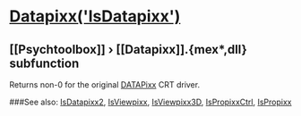 # [Datapixx('IsDatapixx')](Datapixx-IsDatapixx) 
## [[Psychtoolbox]] &#8250; [[Datapixx]].{mex*,dll} subfunction


Returns non-0 for the original [DATAPixx](DATAPixx) CRT driver.  
  


###See also:
[IsDatapixx2](Datapixx-IsDatapixx2), [IsViewpixx](Datapixx-IsViewpixx), [IsViewpixx3D](Datapixx-IsViewpixx3D), [IsPropixxCtrl](Datapixx-IsPropixxCtrl), [IsPropixx](Datapixx-IsPropixx)
